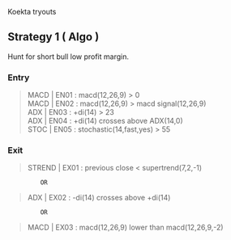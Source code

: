 Koekta tryouts  

## Strategy 1  ( Algo )
 Hunt for short bull low profit margin. 
    
### Entry 

  > MACD   |  EN01 : macd(12,26,9) > 0  
  > MACD   |  EN02 : macd(12,26,9) > macd signal(12,26,9)  
  > ADX    |  EN03 : +di(14) > 23  
  > ADX    |  EN04 : +di(14) crosses above ADX(14,0)  
  > STOC   |  EN05 : stochastic(14,fast,yes) > 55  
 
### Exit  

  > STREND | EX01 : previous close < supertrend(7,2,-1)  
 
             OR  
   
  > ADX    | EX02 : -di(14) crosses above +di(14)    
   
             OR 
             
  > MACD   | EX03 : macd(12,26,9) lower than  macd(12,26,9,-2)  
  

